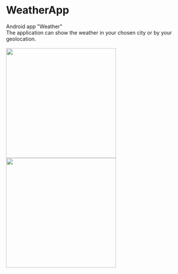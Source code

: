 # WeatherApp
Android app "Weather"
<br>
The application can show the weather in your chosen city or by your geolocation.
<br>
<br>
<img height="300" src="https://i.ibb.co/JKY0Jxv/main1.jpg">
<img height="300" src="https://i.ibb.co/HFPzcgy/main6.jpg">
<br>

